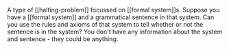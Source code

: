 A type of [[halting-problem]] focussed on [[formal system]]s. Suppose you have a [[formal system]] and a grammatical sentence in that system. Can you use the rules and axioms of that system to tell whether or not the sentence is in the system? You don't have any information about the system and sentence - they could be anything.
